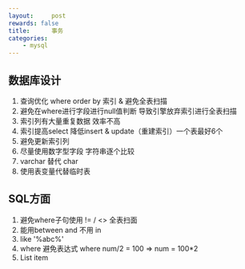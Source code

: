 ```yaml
---
layout:     post
rewards: false
title:      事务
categories:
    - mysql
---
```


## 数据库设计

 1. 查询优化 where order by 索引 & 避免全表扫描
 2. 避免在where进行字段进行null值判断 导致引擎放弃索引进行全表扫描
 3. 索引列有大量重复数据 效率不高
 4. 索引提高select 降低insert & update（重建索引）一个表最好6个
 5. 避免更新索引列
 6. 尽量使用数字型字段 字符串逐个比较
 7. varchar 替代 char
 8. 使用表变量代替临时表


## SQL方面

 1. 避免where子句使用 != / <> 全表扫面
 2. 能用between and 不用 in
 3. like '%abc%'
 4. where 避免表达式 where num/2 = 100 => num = 100*2
 5. List item